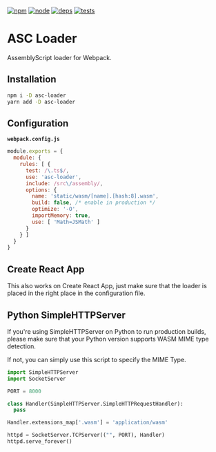 [![npm][npm]][npm-url]
[![node][node]][node-url]
[![deps][deps]][deps-url]
[![tests][tests]][tests-url]

# ASC Loader
AssemblyScript loader for Webpack.

## Installation

```bash
npm i -D asc-loader
yarn add -D asc-loader
```

## Configuration

**`webpack.config.js`**
```js
module.exports = {
  module: {
    rules: [ {
      test: /\.ts$/,
      use: 'asc-loader',
      include: /src\/assembly/,
      options: {
        name: 'static/wasm/[name].[hash:8].wasm',
        build: false, /* enable in production */
        optimize: '-O',
        importMemory: true,
        use: [ 'Math=JSMath' ]
      }
    } ]
  }
}
```

## Create React App

This also works on Create React App, just make sure that the loader is placed in the right place in the configuration file.

## Python SimpleHTTPServer

If you're using SimpleHTTPServer on Python to run production builds, please make sure that your Python version supports WASM MIME type detection.

If not, you can simply use this script to specify the MIME Type.

```python
import SimpleHTTPServer
import SocketServer

PORT = 8000

class Handler(SimpleHTTPServer.SimpleHTTPRequestHandler):
  pass

Handler.extensions_map['.wasm'] = 'application/wasm'

httpd = SocketServer.TCPServer(("", PORT), Handler)
httpd.serve_forever()
```

[npm]: https://img.shields.io/npm/v/postcss-loader.svg
[npm-url]: https://npmjs.com/package/postcss-loader

[node]: https://img.shields.io/node/v/postcss-loader.svg
[node-url]: https://nodejs.org

[deps]: https://david-dm.org/postcss/postcss-loader.svg
[deps-url]: https://david-dm.org/postcss/postcss-loader

[tests]: https://img.shields.io/travis/postcss/postcss-loader.svg
[tests-url]: https://travis-ci.org/postcss/postcss-loader
